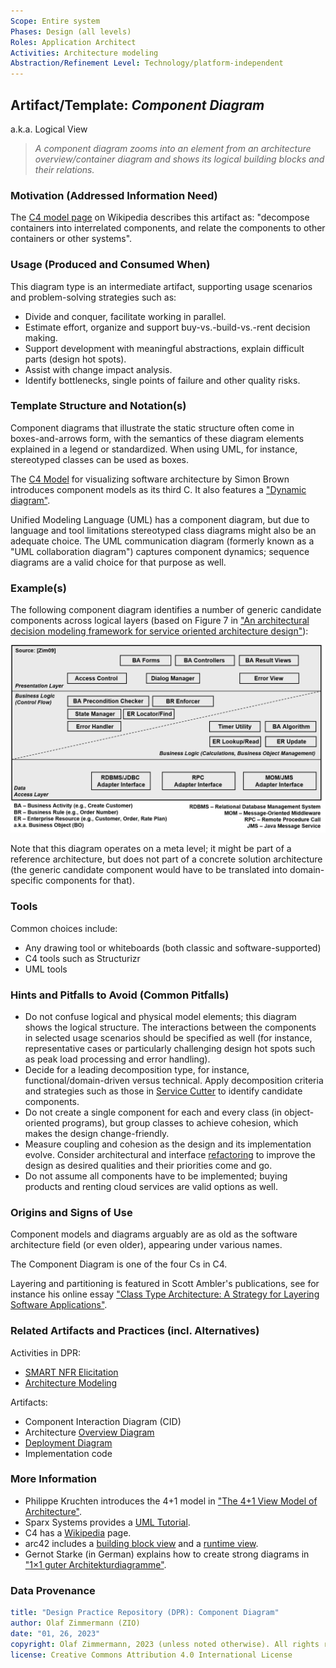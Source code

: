 ```yaml
---
Scope: Entire system
Phases: Design (all levels) 
Roles: Application Architect
Activities: Architecture modeling 
Abstraction/Refinement Level: Technology/platform-independent
---
```



Artifact/Template: *Component Diagram*
---------------------------------------
<!--Alternate names or candidate names) can be listed as "Also known as " here.-->
a.k.a. Logical View

> *A component diagram zooms into an element from an architecture overview/container diagram and shows its logical building blocks and their relations.*

### Motivation (Addressed Information Need) 
<!--Purpose -->

The [C4 model page](https://en.wikipedia.org/wiki/C4_model) on Wikipedia describes this artifact as: "decompose containers into interrelated components, and relate the components to other containers or other systems".

<!-- TODO what is a component anyway? how different from class? *candidate*, comes from story splitting and patterns (solution strategy!) -->


### Usage (Produced and Consumed When)
<!--AA/AS/AE, must identify the producing role and the target audience-->

This diagram type is an intermediate artifact, supporting usage scenarios and problem-solving strategies such as:

* Divide and conquer, facilitate working in parallel. 
* Estimate effort, organize and support buy-vs.-build-vs.-rent decision making.  
* Support development with meaningful abstractions, explain difficult parts (design hot spots).
* Assist with change impact analysis. 
* Identify bottlenecks, single points of failure and other quality risks.


### Template Structure and Notation(s)
<!-- What to do, artifact to produce; minimum, medium maximum diligence/verbosity (?)-->  

Component diagrams that illustrate the static structure often come in boxes-and-arrows form, with the semantics of these diagram elements explained in a legend or standardized. When using UML, for instance, stereotyped classes can be used as boxes.

<!-- ![](/images/NN.png) -->

The [C4 Model](https://c4model.com/) for visualizing software architecture by Simon Brown introduces component models as its third C. <!-- say that SB does not recommend to model the fourth C, but added three several supplemental views later, which makes it a C7, not too different from pragmatic UML use --> It also features a ["Dynamic diagram"](https://c4model.com/#SupplementaryDiagrams).

Unified Modeling Language (UML) has a component diagram, but due to language and tool limitations stereotyped class diagrams might also be an adequate choice. The UML communication diagram (formerly known as a "UML collaboration diagram") captures component dynamics; sequence diagrams are a valid choice for that purpose as well. <!-- TODO ADS link? -->


### Example(s)
<!-- Must be concrete, ideally give three ones, one for each verbosity/fidelity level basic, medium, full-->

The following component diagram identifies a number of generic candidate components across logical layers (based on Figure 7 in ["An architectural decision modeling framework for service oriented architecture design"](https://elib.uni-stuttgart.de/handle/11682/2682)):

![Generalized Component Diagram (Example)](/artifact-templates/images/ZIO-AbstractComponentModelSketch.png)

Note that this diagram operates on a meta level; it might be part of a reference architecture, but does not part of a concrete solution architecture (the generic candidate component would have to be translated into domain-specific components for that).

<!-- Methods have an architecture too, so our DPR overview figure can be seen as a container diagram. We also use user stories (in activity template) -->


### Tools
<!--From AA, should call out what one needs to be able to do on beginner, intermediate, advanced level; as a team -->

Common choices include:

* Any drawing tool or whiteboards (both classic and software-supported)
* C4 tools such as Structurizr
* UML tools


### Hints and Pitfalls to Avoid (Common Pitfalls)
<!--See ART, don’t overdo etc.-->

* Do not confuse logical and physical model elements; this diagram shows the logical structure. The interactions between the components in selected usage scenarios should be specified as well (for instance, representative cases or particularly challenging design hot spots such as peak load processing and error handling). 
* Decide for a leading decomposition type, for instance, functional/domain-driven versus technical. Apply decomposition criteria and strategies such as those in [Service Cutter](https://github.com/ServiceCutter/ServiceCutter/wiki/Coupling-Criteria) to identify candidate components.   
* Do not create a single component for each and every class (in object-oriented programs), but group classes to achieve cohesion, which makes the design change-friendly. <!-- TODO (v2) refer to integrators and disintegrators in "Software Architecture: The Hard Parts" -->
* Measure coupling and cohesion as the design and its implementation evolve. Consider architectural and interface [refactoring](https://interface-refactoring.github.io/) to improve the design as desired qualities and their priorities come and go. 
* Do not assume all components have to be implemented; buying products and renting cloud services are valid options as well.


### Origins and Signs of Use
<!-- From PLOPs and from AA-->

Component models and diagrams arguably are as old as the software architecture field (or even older), appearing under various names. <!-- TODO (v2) could add "We find instances of them in classic papers by Fred Brooks and David Parnas." (fact check required) -->

The Component Diagram is one of the four Cs in C4. <!-- Context is featured in a separate template. Containers correspond to architecture overviews. We will not cover classes here. -->

Layering and partitioning is featured in Scott Ambler's publications, see for instance his online essay ["Class Type Architecture: A Strategy for Layering Software Applications"](http://ambysoft.com/essays/classTypeArchitecture.html).


### Related Artifacts and Practices (incl. Alternatives)
<!--in DPR/OLAF and elsewhere-->

Activities in DPR:

* [SMART NFR Elicitation](../activities/DPR-SMART-NFR-Elicitation.md)
* [Architecture Modeling](../activities/DPR-ArchitectureModeling.md)

Artifacts:

* Component Interaction Diagram (CID) 
* Architecture [Overview Diagram](DPR-OverviewDiagram.md)
* [Deployment Diagram](DPR-DeploymentDiagram.md)
* Implementation code


### More Information

* Philippe Kruchten introduces the 4+1 model in ["The 4+1 View Model of Architecture"](https://www.researchgate.net/publication/220018231_The_41_View_Model_of_Architecture/link/0046351a4dc4f9da04000000/download).<!-- also feature Rozanski/Woods? -->
* Sparx Systems provides a [UML Tutorial](https://sparxsystems.com/resources/tutorials/uml/use-case-model.html).
* C4 has a [Wikipedia](https://en.wikipedia.org/wiki/C4_model) page.
* arc42 includes a [building block view](https://docs.arc42.org/section-5/) and a [runtime view](https://docs.arc42.org/section-6/).
* Gernot Starke (in German) explains how to create strong diagrams in ["1×1 guter Architekturdiagramme"](https://www.innoq.com/de/articles/2022/09/better-architecture-diagrams/).

### Data Provenance 

```yaml
title: "Design Practice Repository (DPR): Component Diagram"
author: Olaf Zimmermann (ZIO)
date: "01, 26, 2023"
copyright: Olaf Zimmermann, 2023 (unless noted otherwise). All rights reserved.
license: Creative Commons Attribution 4.0 International License
```

<!--
# References
[C-99]: # (Comment: References will be added here automatically when using -bibliography option of pandoc command)
-->
